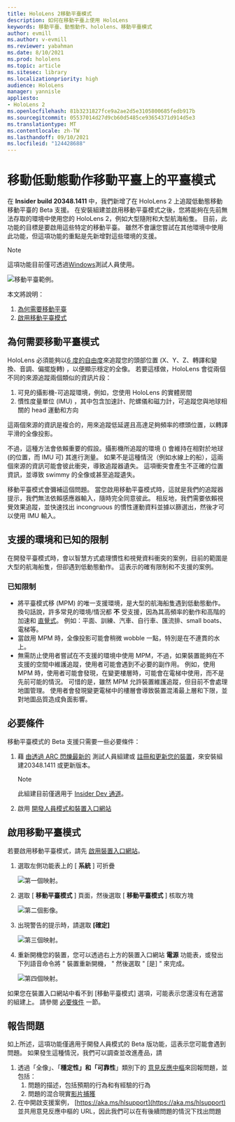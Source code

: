 ```yaml
---
title: HoloLens 2移動平臺模式
description: 如何在移動平臺上使用 HoloLens
keywords: 移動平臺、動態動作、hololens、移動平臺模式
author: evmill
ms.author: v-evmill
ms.reviewer: yabahman
ms.date: 8/10/2021
ms.prod: hololens
ms.topic: article
ms.sitesec: library
ms.localizationpriority: high
audience: HoloLens
manager: yannisle
appliesto:
- HoloLens 2
ms.openlocfilehash: 81b3231827fce9a2ae2d5e3105800685fedb917b
ms.sourcegitcommit: 05537014d27d9cb60d5485ce93654371d914d5e3
ms.translationtype: MT
ms.contentlocale: zh-TW
ms.lasthandoff: 09/10/2021
ms.locfileid: "124428688"
---
```

# <a name="moving-platform-mode-on-low-dynamic-motion-moving-platforms"></a>移動低動態動作移動平臺上的平臺模式

在 **Insider build 20348.1411** 中，我們新增了在 HoloLens 2 上追蹤低動態移動移動平臺的 Beta 支援。 在安裝組建並啟用移動平臺模式之後，您將能夠在先前無法存取的環境中使用您的 HoloLens 2，例如大型隨附和大型航海船隻。 目前，此功能的目標是要啟用這些特定的移動平臺。 雖然不會讓您嘗試在其他環境中使用此功能，但這項功能的重點是先新增對這些環境的支援。

> [!NOTE]
> 這項功能目前僅可透過[Windows](hololens-insider.md)測試人員使用。

![移動平臺範例。](./images/mpm-compare.gif)

本文將說明：

1. [為何需要移動平臺](#why-moving-platform-mode-is-necessary)
1. [啟用移動平臺模式](#enabling-moving-platform-mode)

## <a name="why-moving-platform-mode-is-necessary"></a>為何需要移動平臺模式

HoloLens 必須能夠以[6 度的自由度](https://en.wikipedia.org/wiki/Six_degrees_of_freedom)來追蹤您的頭部位置 (X、Y、Z、轉譯和變換、音調、偏擺旋轉) ，以便顯示穩定的全像。 若要這樣做，HoloLens 會從兩個不同的來源追蹤兩個類似的資訊片段：

1. 可見的攝影機-可追蹤環境，例如，您使用 HoloLens 的實體房間
1. 慣性度量單位 (IMU) ，其中包含加速計、陀螺儀和磁力計，可追蹤您與地球相關的 head 運動和方向

這兩個來源的資訊是複合的，用來追蹤低延遲且高達足夠頻率的標頭位置，以轉譯平滑的全像投影。

不過，這種方法會依賴重要的假設。攝影機所追蹤的環境 () 會維持在相對於地球 (的位置，而 IMU 可) 其進行測量。 如果不是這種情況（例如水線上的船），這兩個來源的資訊可能會彼此衝突，導致追蹤器遺失。 這項衝突會產生不正確的位置資訊，並導致 swimmy 的全像或甚至追蹤遺失。

移動平臺模式會彌補這個問題。 當您啟用移動平臺模式時，這就是我們的追蹤器提示，我們無法依賴感應器輸入，隨時完全同意彼此。 相反地，我們需要依賴視覺效果追蹤，並快速找出 incongruous 的慣性運動資料並據以篩選出，然後才可以使用 IMU 輸入。

## <a name="supported-environments-and-known-limitations"></a>支援的環境和已知的限制

在開發平臺模式時，會以智慧方式處理慣性和視覺資料衝突的案例，目前的範圍是大型的航海船隻，但卻遇到低動態動作。 這表示的確有限制和不支援的案例。

### <a name="known-limitations"></a>已知限制

- 將平臺模式移 (MPM) 的唯一支援環境，是大型的航海船隻遇到低動態動作。 換句話說，許多常見的環境/情況都 **不** 受支援，因為其高頻率的動作和高階的加速和 [直覺式](https://en.wikipedia.org/wiki/Jerk_(physics))。 例如：平面、訓練、汽車、自行車、匯流排、small boats、電梯等。
- 當啟用 MPM 時，全像投影可能會稍微 wobble 一點，特別是在不連貫的水上。
- 無需防止使用者嘗試在不支援的環境中使用 MPM，不過，如果裝置能夠在不支援的空間中維護追蹤，使用者可能會遇到不必要的副作用。 例如，使用 MPM 時，使用者可能會發現，在變更樓層時，可能會在電梯中使用，而不是先前可能的情況。 可惜的是，雖然 MPM 允許裝置維護追蹤，但目前不會處理地圖管理。 使用者會發現變更電梯中的樓層會導致裝置混淆最上層和下限，並對地圖品質造成負面影響。

## <a name="prerequisites"></a>必要條件

移動平臺模式的 Beta 支援只需要一些必要條件：

1. 藉 [由透過 ARC 閃爍最新的](hololens-insider.md#ffu-download-and-flash-directions) 測試人員組建或 [註冊和更新您的裝置](hololens-insider.md#start-receiving-insider-builds)，來安裝組建20348.1411 或更新版本。

   > [!NOTE]
   > 此組建目前僅適用于 [Insider Dev 通道](hololens-insider.md#start-receiving-insider-builds)。

2. 啟用 [開發人員模式和裝置入口網站](/mixed-reality/develop/platform-capabilities-and-apis/using-the-windows-device-portal)

## <a name="enabling-moving-platform-mode"></a>啟用移動平臺模式

若要啟用移動平臺模式，請先 [啟用裝置入口網站](/windows/mixed-reality/develop/platform-capabilities-and-apis/using-the-windows-device-portal)。

1. 選取左側功能表上的 [ **系統** ] 可折疊

   ![第一個映射。](.\images\mpm-01.png)

2. 選取 [ **移動平臺模式** ] 頁面，然後選取 [ **移動平臺模式** ] 核取方塊

    ![第二個影像。](.\images\mpm-02.png)

3. 出現警告的提示時，請選取 **[確定]**

   ![第三個映射。](.\images\mpm-03.png)

4. 重新開機您的裝置，您可以透過右上方的裝置入口網站 **電源** 功能表，或發出下列語音命令將 &quot; 裝置重新開機， &quot; 然後選取 &quot; [是] &quot; 來完成。

   ![第四個映射。](.\images\mpm-04.png)

如果您在裝置入口網站中看不到 [移動平臺模式] 選項，可能表示您還沒有在適當的組建上。 請參閱 [必要條件](#prerequisites) 一節。

## <a name="reporting-issues"></a>報告問題

如上所述，這項功能僅適用于開發人員模式的 Beta 版功能，這表示您可能會遇到問題。 如果發生這種情況，我們可以調查並改進產品，請

1. 透過「全像」、「**穩定性」和「可靠性**」類別下的 [意見反應中樞](hololens-feedback.md)來回報問題，並包括：
    1. 問題的描述，包括預期的行為和有經驗的行為
    1. 問題的混合現實[影片捕獲](holographic-photos-and-videos.md#capture-a-mixed-reality-video)
2.  在中開啟支援案例， [https://aka.ms/hlsupport](https://aka.ms/hlsupport) 並共用意見反應中樞的 URL，因此我們可以在有後續問題的情況下找出問題
